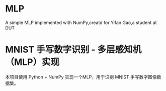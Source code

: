# MLP
A simple MLP implemented with NumPy,creatd for Yifan Gao,a student at DUT

# MNIST 手写数字识别 - 多层感知机（MLP）实现

本项目使用 Python + NumPy 实现一个MLP，用于识别 MNIST 手写数字图像数据集。
